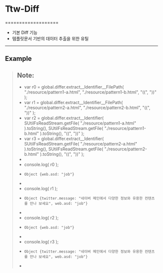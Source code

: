 # Ttw-Diff
===================

* 기본 Diff 기능
* 템플릿문서 기반의 데이터 추출을 위한 유틸

-------------
Example
-------------

> **Note:**
> -
> - var r0 = global.differ.extract__Identifier__FilePath( "./resource/pattern1-a.html", "./resource/pattern1-b.html", "((", "))" );
> - var r1 = global.differ.extract__Identifier__FilePath( "./resource/pattern2-a.html", "./resource/pattern2-b.html", "((", "))" );
> - var r2 = global.differ.extract__Identifier( SUtilFsReadStream.getFile( "./resource/pattern1-a.html" ).toString(), SUtilFsReadStream.getFile( "./resource/pattern1-b.html" ).toString(), "((", "))" );
> - var r3 = global.differ.extract__Identifier( SUtilFsReadStream.getFile( "./resource/pattern2-a.html" ).toString(), SUtilFsReadStream.getFile( "./resource/pattern2-b.html" ).toString(), "((", "))" );
> -
> - console.log( r0 );
> - 	Object {web.asd: "job"}
> -
> - console.log( r1 );
> - 	Object {twitter.message: "네이버 메인에서 다양한 정보와 유용한 컨텐츠를 만나 보세요", web.asd: "job"}
> -
> - console.log( r2 );
> - 	Object {web.asd: "job"}
> -
> - console.log( r3 );
> - 	Object {twitter.message: "네이버 메인에서 다양한 정보와 유용한 컨텐츠를 만나 보세요", web.asd: "job"}
> -
